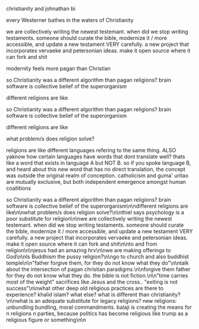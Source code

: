 
christianity and johnathan bi

every Westerner bathes in the waters of Christianity

we are collectively writing the newest testemant. when did we stop writing testaments. someone should curate the bible, modernize it / more accessible, and update a new testament VERY carefully. a new project that incorporates vervaeke and petersonian ideas. make it open source where it can fork and shit


modernity feels more pagan than Christian

so Christianity was a different algorithm than pagan religions? brain software is collective belief of the superorganism

different religions are like

so Christianity was a different algorithm than pagan religions? brain software is collective belief of the superorganism

different religions are like

what problem/s does religion solve?

religions are like different languages refering to the same thing. ALSO yaknow how certain languages have words that dont translate well? thats like a word that exists in language A but NOT B. so if you spoke language B, and heard about this new word that has no direct translation, the concept was outside the original realm of conception. catholicism and guma' uritao are mutually exclusive, but both independent emergence amongst human coallitions

so Christianity was a different algorithm than pagan religions? brain software is collective belief of the superorganism\n\ndifferent religions are like\n\nwhat problem/s does religion solve?\n\nthiel says psychology is a poor substitute for religion\n\nwe are collectively writing the newest testemant. when did we stop writing testaments. someone should curate the bible, modernize it / more accessible, and update a new testament VERY carefully. a new project that incorporates vervaeke and petersonian ideas. make it open source where it can fork and shit\n\nto and from religion\n\njesus had an amazing hrv\n\nwe are making offerings to God\n\nIs Buddhism the pussy religion?\n\ngo to church and also buddhist temple\n\n"father forgive them, for they do not know what they do"\n\ntalk about the intersection of pagan christian paradigms.\n\nforgive them father for they do not know what they do. the bible is not fiction.\n\n"time carries most of the weight" sacrifices like Jesus and the cross.. "exiting is not success"\n\nwhat other deep old religious practices are there to experience? khalid islam? what else? what is different than christianity?\n\nwhat is an adequate substitute for legacy religions? new religions: unbundling bundling, moral commandments. balaji is creating the means for n religions n parties, because politics has become religious like trump as a religious figure or something\n\n